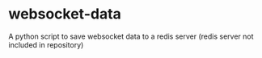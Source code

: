 # websocket-data
A python script to save websocket data to a redis server (redis server not included in repository)
